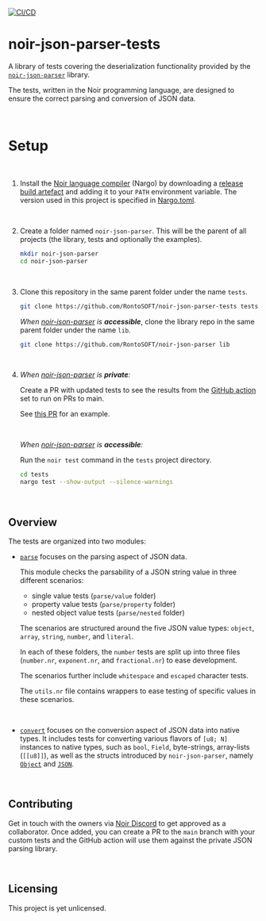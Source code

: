 [![CI/CD](https://github.com/rontosoft/noir-json-parser-tests/actions/workflows/main.yml/badge.svg)](https://github.com/rontosoft/noir-json-parser-tests/actions/workflows/main.yml)

# noir-json-parser-tests
A library of tests covering the deserialization functionality provided by the [`noir-json-parser`](https://github.com/rontosoft/noir-json-parser) library.

The tests, written in the Noir programming language, are designed to ensure the correct parsing and conversion of JSON data.

<br>

# Setup

<br>

1. Install the [Noir language compiler](https://noir-lang.org/getting_started/nargo_installation) (Nargo) by downloading a [release build artefact](https://github.com/noir-lang/noir/releases) and adding it to your `PATH` environment variable.
The version used in this project is specified in [Nargo.toml](https://github.com/RontoSOFT/noir-json-parser/blob/main/Nargo.toml#L5).
<br>

2. Create a folder named `noir-json-parser`. This will be the parent of all projects (the library, tests and optionally the examples).

    ```sh
    mkdir noir-json-parser
    cd noir-json-parser
    ```
<br>

3. Clone this repository in the same parent folder under the name `tests`.

    ```sh
    git clone https://github.com/RontoSOFT/noir-json-parser-tests tests
    ```
    *When [noir-json-parser](https://github.com/rontosoft/noir-json-parser) is **accessible***, clone the library repo in the same parent folder under the name `lib`.

    ```sh
    git clone https://github.com/RontoSOFT/noir-json-parser lib
    ```
<br>

4.  *When [noir-json-parser](https://github.com/rontosoft/noir-json-parser) is **private**:*

    Create a PR with updated tests to see the results from the [GitHub action](https://github.com/RontoSOFT/noir-json-parser-tests/blob/main/.github/workflows/main.yml) set to run on PRs to main.

    See [this PR](https://github.com/RontoSOFT/noir-json-parser-tests/pull/1) for an example.

    <br>

    *When [noir-json-parser](https://github.com/rontosoft/noir-json-parser) is **accessible**:*

    Run the `noir test` command in the `tests` project directory.

    ```sh
    cd tests
    nargo test --show-output --silence-warnings
    ```


<br>

## Overview

The tests are organized into two modules:

- [`parse`](https://github.com/RontoSOFT/noir-json-parser-tests/blob/main/src/parse.nr) focuses on the parsing aspect of JSON data.

    This module checks the parsability of a JSON string value in three different scenarios:
    - single value tests (`parse/value` folder)
    - property value tests (`parse/property` folder)
    - nested object value tests (`parse/nested` folder)

    The scenarios are structured around the five JSON value types: `object`, `array`, `string`, `number`, and `literal`.

    In each of these folders, the `number` tests are split up into three files (`number.nr`, `exponent.nr`, and `fractional.nr`) to ease development.

    The scenarios further include `whitespace` and `escaped` character tests.

    The `utils.nr` file contains wrappers to ease testing of specific values in these scenarios.

<br>

- [`convert`](https://github.com/RontoSOFT/noir-json-parser-tests/blob/main/src/convert.nr) focuses on the conversion aspect of JSON data into native types. It includes tests for converting various flavors of `[u8; N]` instances to native types, such as `bool`, `Field`, byte-strings, array-lists (`[[u8]]`), as well as the structs introduced by `noir-json-parser`, namely [`Object`](https://github.com/RontoSOFT/noir-json-parser/blob/main/src/lib.nr#L12) and [`JSON`](https://github.com/RontoSOFT/noir-json-parser/blob/main/src/lib.nr#L18).

<br>

## Contributing

Get in touch with the owners via [Noir Discord](https://discord.gg/JtqzkdeQ6G) to get approved as a collaborator. Once added, you can create a PR to the `main` branch with your custom tests and the GitHub action will use them against the private JSON parsing library.

<br>

## Licensing

This project is yet unlicensed.
